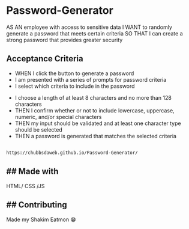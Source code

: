 # Password-Generator

AS AN employee with access to sensitive data
I WANT to randomly generate a password that meets certain criteria
SO THAT I can create a strong password that provides greater security

## Acceptance Criteria

+ WHEN I click the button to generate a password
+ I am presented with a series of prompts for password criteria
+ I select which criteria to include in the password
* I choose a length of at least 8 characters and no more than 128 characters
* THEN I confirm whether or not to include lowercase, uppercase, numeric, and/or special characters
* THEN my input should be validated and at least one character type should be selected
* THEN a password is generated that matches the selected criteria

## 

```bash
https://chubbsdaweb.github.io/Password-Generator/
```

## ## Made with 
HTML/
CSS
/JS




## ## Contributing
Made my Shakim Eatmon 😁
